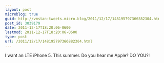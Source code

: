 ```yaml
---
layout: post
microblog: true
guid: http://vmstan-tweets.micro.blog/2011/12/17/148195797366882304.html
post_id: 3039179
date: 2011-12-17T18:20:06-0600
lastmod: 2011-12-17T18:20:06-0600
type: post
url: /2011/12/17/148195797366882304.html
---
```

I want an LTE iPhone 5. This summer. Do you hear me Apple? DO YOU?!
